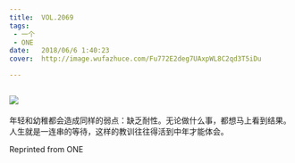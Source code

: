 ```yaml
---
title:	VOL.2069
tags:
 - 一个
 - ONE
date:	2018/06/6 1:40:23
cover:	http://image.wufazhuce.com/Fu772E2deg7UAxpWL8C2qd3T5iDu

---
```

![](http://image.wufazhuce.com/Fu772E2deg7UAxpWL8C2qd3T5iDu)
---

年轻和幼稚都会造成同样的弱点：缺乏耐性。无论做什么事，都想马上看到结果。人生就是一连串的等待，这样的教训往往得活到中年才能体会。
 
Reprinted from ONE
